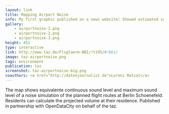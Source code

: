 ```yaml
---
layout: link
title: Mapping Airport Noise
info: My first graphic published on a news website! Showed estimated sound levels of planned flight routes at the new airport in Berlin Schoenefeld. Took a long time too make this!
gallery:
    - airportnoise-1.png
    - airportnoise-2.png
    - airportnoise-3.png
height: 451
type: interactive
link: http://www.taz.de/Fluglaerm-BBI/!t195/#!bbi/
image: taz-airportnoise.png
tags: environment
publication: taz
screenshot: taz-airportnoise-big.png
coauthors: <a href="http://datenjournalist.de">Lorenz Matzat</a>
---
```


The map shows equivalente continuous sound level and maximum sound level of a noise simulation of the planned flight routes at Berlin Schoenefeld. Residents can calculate the projected volume at their residence. Published in partnership with OpenDataCity on behalf of the taz.
